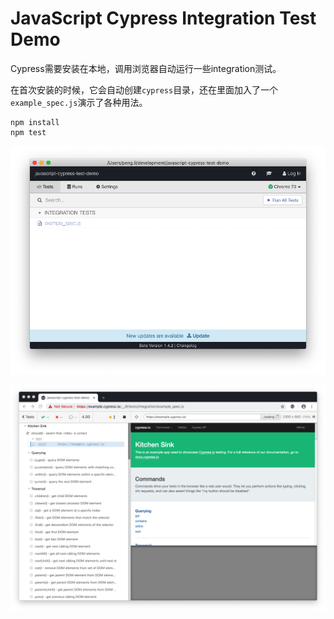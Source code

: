 JavaScript Cypress Integration Test Demo
==========================================

Cypress需要安装在本地，调用浏览器自动运行一些integration测试。

在首次安装的时候，它会自动创建`cypress`目录，还在里面加入了一个`example_spec.js`演示了各种用法。

```
npm install
npm test
```

![demo1](./images/demo1.png)

![demo2](./images/demo2.png)
